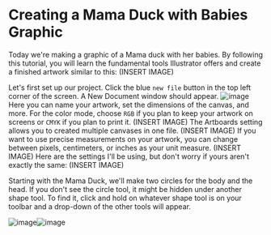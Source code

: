 # **Creating a Mama Duck with Babies Graphic**
Today we're making a graphic of a Mama duck with her babies. By following this tutorial, you will learn the fundamental tools Illustrator offers and create a finished artwork similar to this: (INSERT IMAGE)

Let's first set up our project. Click the blue `new file` button in the top left corner of the screen. A New Document window should appear. ![image](https://user-images.githubusercontent.com/122496390/213348532-04e9a731-2385-480a-b8c5-d82511462d79.png)
Here you can name your artwork, set the dimensions of the canvas, and more. For the color mode, choose `RGB` if you plan to keep your artwork on screens or `CMYK` if you plan to print it. (INSERT IMAGE) The Artboards setting allows you to created multiple canvases in one file. (INSERT IMAGE) If you want to use precise measurements on your artwork, you can change between pixels, centimeters, or inches as your unit measure. (INSERT IMAGE) Here are the settings I'll be using, but don't worry if yours aren't exactly the same: (INSERT IMAGE)


Starting with the Mama Duck, we'll make two circles for the body and the head. If you don't see the circle tool, it might be hidden under another shape tool. To find it, click and hold on whatever shape tool is on your toolbar and a drop-down of the other tools will appear. 

![image](https://user-images.githubusercontent.com/122496390/213349252-6a9ddaf6-7fcf-4a4e-b57a-e5928c1a78af.png)![image](https://user-images.githubusercontent.com/122496390/213349482-e0f9c2bd-de1a-49cd-b270-b56e368b2bcf.png)

